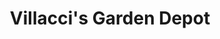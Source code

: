 ---
title: "Villacci's Garden Depot"
url: /scarborough/villaccis-garden-depot/
shop: Garten-Center
---